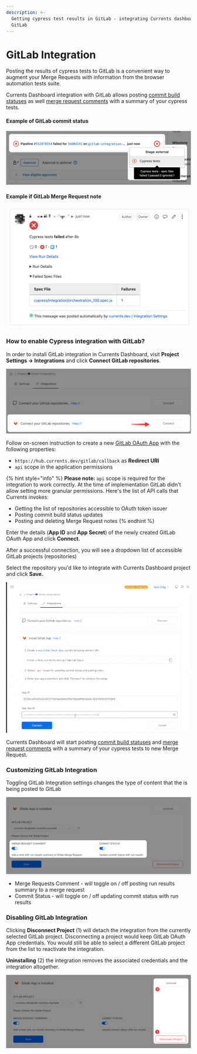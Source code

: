 ```yaml
---
description: >-
  Getting cypress test results in GitLab - integrating Currents dashboard with
  GitLab
---
```


# GitLab Integration

Posting the results of cypress tests to GitLab is a convenient way to augment your Merge Requests with information from the browser automation tests suite.&#x20;

Currents Dashboard integration with GitLab allows posting [commit build statuses](https://docs.gitlab.com/ee/api/commits.html#post-the-build-status-to-a-commit) as well [merge request comments](https://docs.gitlab.com/ee/user/discussions/) with a summary of your cypress tests.

#### Example of GitLab commit status

![Cypress GitLab Integration - commit build status example](../.gitbook/assets/cypress-gitlab-integration-commit-status.png)

#### Example if GitLab Merge Request note

![Cypress GitLab Integration - Merge Request comment example](../.gitbook/assets/cypress-gitlab-merge-request-note.png)

### How to enable Cypress integration with GitLab?

In order to install GitLab integration in Currents Dashboard, visit **Project Settings -> Integrations** and click **Connect GitLab repositories**.

![Installing GitLab integration for Cypress](../.gitbook/assets/cypress-gitlab-install-integration.png)

Follow on-screen instruction to create a new [GitLab OAuth App](https://docs.gitlab.com/ee/integration/oauth\_provider.html#user-owned-applications) with the following properties:

* `https://hub.currents.dev/gitlab/callback` as **Redirect URI**&#x20;
* `api` scope in the application permissions

{% hint style="info" %}
**Please note:** `api` scope is required for the integration to work correctly. At the time of implementation GitLab didn't allow setting more granular permissions. Here's the list of API calls that Currents invokes:

* Getting the list of repositories accessible to OAuth token issuer
* Posting commit build status updates
* Posting and deleting Merge Request notes
{% endhint %}

Enter the details (**App ID** and **App Secret**) of the newly created GitLab OAuth App and click **Connect.**

After a successful connection, you will see a dropdown list of accessible  GitLab projects (repositories)

Select the repository you'd like to integrate with Currents Dashboard project and click **Save.**

![Installing GitLab Integration with Cypress](../.gitbook/assets/cypress-gitlab-installation.gif)

Currents Dashboard will start posting [commit build statuses](https://docs.gitlab.com/ee/api/commits.html#post-the-build-status-to-a-commit) and [merge request comments](https://docs.gitlab.com/ee/user/discussions/) with a summary of your cypress tests to new Merge Request.

### Customizing GitLab Integration&#x20;

Toggling GitLab Integration settings changes the type of content that the is being posted to GitLab

![Customizing GitLab Integration](<../.gitbook/assets/CleanShot 2022-06-02 at 00.52.52@2x.png>)

* Merge Requests Comment - will toggle on / off posting  run results summary to a merge request
* Commit Status - will toggle on / off updating commit status with run results

### Disabling GitLab Integration

Clicking **Disconnect Project** (1) will detach the integration from the currently selected GitLab project. Disconnecting a project would keep GitLab OAuth App credentials. You would still be able to select a different GitLab project from the list to reactivate the integration.&#x20;

**Uninstalling** (2) the integration removes the associated credentials and the integration altogether.

![Disabling GitLab Integration](<../.gitbook/assets/CleanShot 2022-06-02 at 00.57.05@2x.png>)
